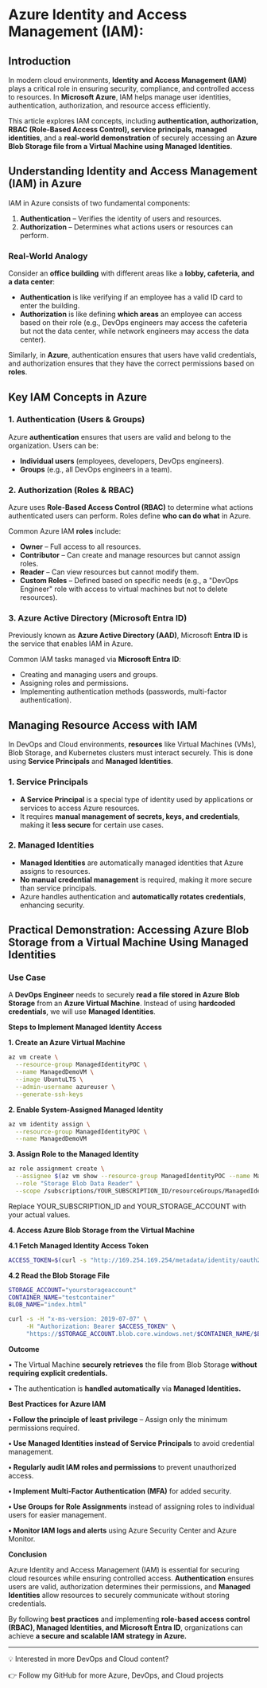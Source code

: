 # Azure Identity and Access Management (IAM): # 

## Introduction  
In modern cloud environments, **Identity and Access Management (IAM)** plays a critical role in ensuring security, compliance, and controlled access to resources. In **Microsoft Azure**, IAM helps manage user identities, authentication, authorization, and resource access efficiently.  

This article explores IAM concepts, including **authentication, authorization, RBAC (Role-Based Access Control), service principals, managed identities**, and a **real-world demonstration** of securely accessing an **Azure Blob Storage file from a Virtual Machine using Managed Identities**.  

## Understanding Identity and Access Management (IAM) in Azure  
IAM in Azure consists of two fundamental components:  

1. **Authentication** – Verifies the identity of users and resources.  
2. **Authorization** – Determines what actions users or resources can perform.  

### Real-World Analogy  
Consider an **office building** with different areas like a **lobby, cafeteria, and a data center**:  

- **Authentication** is like verifying if an employee has a valid ID card to enter the building.  
- **Authorization** is like defining **which areas** an employee can access based on their role (e.g., DevOps engineers may access the cafeteria but not the data center, while network engineers may access the data center).  

Similarly, in **Azure**, authentication ensures that users have valid credentials, and authorization ensures that they have the correct permissions based on **roles**.

## Key IAM Concepts in Azure  

### 1. **Authentication** (Users & Groups)  
Azure **authentication** ensures that users are valid and belong to the organization. Users can be:  
- **Individual users** (employees, developers, DevOps engineers).  
- **Groups** (e.g., all DevOps engineers in a team).  

### 2. **Authorization** (Roles & RBAC)  
Azure uses **Role-Based Access Control (RBAC)** to determine what actions authenticated users can perform. Roles define **who can do what** in Azure.  

Common Azure IAM **roles** include:  
- **Owner** – Full access to all resources.  
- **Contributor** – Can create and manage resources but cannot assign roles.  
- **Reader** – Can view resources but cannot modify them.  
- **Custom Roles** – Defined based on specific needs (e.g., a "DevOps Engineer" role with access to virtual machines but not to delete resources).  

### 3. **Azure Active Directory (Microsoft Entra ID)**  
Previously known as **Azure Active Directory (AAD)**, Microsoft **Entra ID** is the service that enables IAM in Azure.  

Common IAM tasks managed via **Microsoft Entra ID**:  
- Creating and managing users and groups.  
- Assigning roles and permissions.  
- Implementing authentication methods (passwords, multi-factor authentication).  

## Managing Resource Access with IAM  

In DevOps and Cloud environments, **resources** like Virtual Machines (VMs), Blob Storage, and Kubernetes clusters must interact securely. This is done using **Service Principals** and **Managed Identities**.

### 1. **Service Principals**  
- **A Service Principal** is a special type of identity used by applications or services to access Azure resources.  
- It requires **manual management of secrets, keys, and credentials**, making it **less secure** for certain use cases.  

### 2. **Managed Identities**  
- **Managed Identities** are automatically managed identities that Azure assigns to resources.  
- **No manual credential management** is required, making it more secure than service principals.  
- Azure handles authentication and **automatically rotates credentials**, enhancing security.

## Practical Demonstration: Accessing Azure Blob Storage from a Virtual Machine Using Managed Identities  

### **Use Case**  
A **DevOps Engineer** needs to securely **read a file stored in Azure Blob Storage** from an **Azure Virtual Machine**. Instead of using **hardcoded credentials**, we will use **Managed Identities**.

**Steps to Implement Managed Identity Access**  

**1. Create an Azure Virtual Machine**

```sh
az vm create \
  --resource-group ManagedIdentityPOC \
  --name ManagedDemoVM \
  --image UbuntuLTS \
  --admin-username azureuser \
  --generate-ssh-keys
```

**2. Enable System-Assigned Managed Identity**

```sh
az vm identity assign \
  --resource-group ManagedIdentityPOC \
  --name ManagedDemoVM
```

**3. Assign Role to the Managed Identity**

```sh
az role assignment create \
  --assignee $(az vm show --resource-group ManagedIdentityPOC --name ManagedDemoVM --query "identity.principalId" --output tsv) \
  --role "Storage Blob Data Reader" \
  --scope /subscriptions/YOUR_SUBSCRIPTION_ID/resourceGroups/ManagedIdentityPOC/providers/Microsoft.Storage/storageAccounts/YOUR_STORAGE_ACCOUNT
```

Replace YOUR_SUBSCRIPTION_ID and YOUR_STORAGE_ACCOUNT with your actual values.

**4. Access Azure Blob Storage from the Virtual Machine**

**4.1 Fetch Managed Identity Access Token**

```sh
ACCESS_TOKEN=$(curl -s "http://169.254.169.254/metadata/identity/oauth2/token?resource=https://storage.azure.com/&api-version=2019-06-01" -H "Metadata: true" | jq -r '.access_token')
```

**4.2 Read the Blob Storage File**

```sh
STORAGE_ACCOUNT="yourstorageaccount"
CONTAINER_NAME="testcontainer"
BLOB_NAME="index.html"

curl -s -H "x-ms-version: 2019-07-07" \
     -H "Authorization: Bearer $ACCESS_TOKEN" \
     "https://$STORAGE_ACCOUNT.blob.core.windows.net/$CONTAINER_NAME/$BLOB_NAME"
```

**Outcome**

•	The Virtual Machine **securely retrieves** the file from Blob Storage **without requiring explicit credentials.**

•	The authentication is **handled automatically** via **Managed Identities.**

**Best Practices for Azure IAM**

**•	Follow the principle of least privilege** – Assign only the minimum permissions required.

**•	Use Managed Identities instead of Service Principals** to avoid credential management.

**•	Regularly audit IAM roles and permissions** to prevent unauthorized access.

**•	Implement Multi-Factor Authentication (MFA)** for added security.

**•	Use Groups for Role Assignments** instead of assigning roles to individual users for easier management.

**•	Monitor IAM logs and alerts** using Azure Security Center and Azure Monitor.

**Conclusion**

Azure Identity and Access Management (IAM) is essential for securing cloud resources while ensuring controlled access. **Authentication** ensures users are valid, authorization determines their permissions, and **Managed Identities** allow resources to securely communicate without storing credentials.

By following **best practices** and implementing **role-based access control (RBAC), Managed Identities, and Microsoft Entra ID**, organizations can achieve **a secure and scalable IAM strategy in Azure.**

---


💡 Interested in more DevOps and Cloud content?

👉 Follow my GitHub for more Azure, DevOps, and Cloud projects
